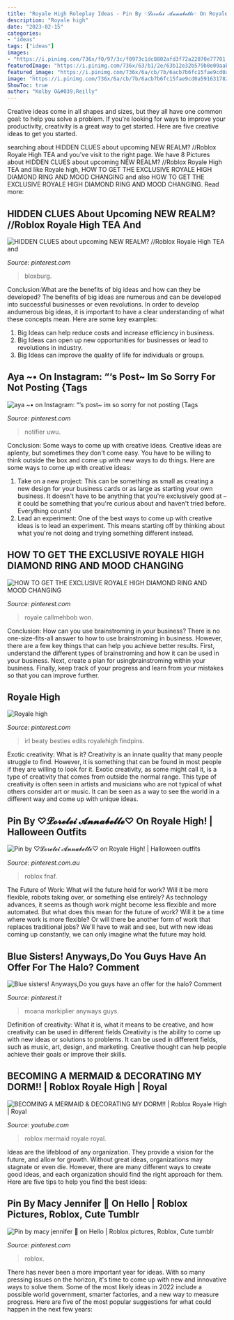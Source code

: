 ```yaml
---
title: "Royale High Roleplay Ideas - Pin By ♡︎𝓛𝓸𝓻𝓮𝓵𝓮𝓲 𝓐𝓷𝓷𝓪𝓫𝓮𝓵𝓵𝓮♡︎ On Royale High!"
description: "Royale high"
date: "2023-02-15"
categories:
- "ideas"
tags: ["ideas"]
images:
- "https://i.pinimg.com/736x/f0/97/3c/f0973c1dc8802afd3f72a22070e77701.jpg"
featuredImage: "https://i.pinimg.com/736x/63/b1/2e/63b12e32b579b0e09aab563e4e7dd910.jpg"
featured_image: "https://i.pinimg.com/736x/6a/cb/7b/6acb7b6fc15fae9cd0a5916317821a5c.jpg"
image: "https://i.pinimg.com/736x/6a/cb/7b/6acb7b6fc15fae9cd0a5916317821a5c.jpg"
ShowToc: true
author: "Kolby O&#039;Reilly"
---
```



Creative ideas come in all shapes and sizes, but they all have one common goal: to help you solve a problem. If you're looking for ways to improve your productivity, creativity is a great way to get started. Here are five creative ideas to get you started.

	

		
searching about HIDDEN CLUES about upcoming NEW REALM? //Roblox Royale High TEA and you've visit to the right page. We have 8 Pictures about HIDDEN CLUES about upcoming NEW REALM? //Roblox Royale High TEA and like Royale high, HOW TO GET THE EXCLUSIVE ROYALE HIGH DIAMOND RING AND MOOD CHANGING and also HOW TO GET THE EXCLUSIVE ROYALE HIGH DIAMOND RING AND MOOD CHANGING. Read more:
		
    
## HIDDEN CLUES About Upcoming NEW REALM? //Roblox Royale High TEA And

<img loading=lazy src="https://i.pinimg.com/736x/6a/cb/7b/6acb7b6fc15fae9cd0a5916317821a5c.jpg" onerror="this.onerror=null;this.src='https://tse4.mm.bing.net/th?id=OIP.HsEqZsP-d_sR3BE8g90kmgHaEK&amp;pid=15.1';" alt="HIDDEN CLUES about upcoming NEW REALM? //Roblox Royale High TEA and">

_Source: pinterest.com_

>bloxburg. 

	

Conclusion:What are the benefits of big ideas and how can they be developed?
The benefits of big ideas are numerous and can be developed into successful businesses or even revolutions. In order to develop andumerous big ideas, it is important to have a clear understanding of what these concepts mean. Here are some key examples: 
1. Big Ideas can help reduce costs and increase efficiency in business. 
2. Big Ideas can open up new opportunities for businesses or lead to revolutions in industry. 
3. Big Ideas can improve the quality of life for individuals or groups.

    
## Aya ~• On Instagram: “‘s Post~ Im So Sorry For Not Posting {Tags

<img loading=lazy src="https://i.pinimg.com/736x/a9/dc/7b/a9dc7ba547276ebbcda5c4d2c80bf312.jpg" onerror="this.onerror=null;this.src='https://tse3.mm.bing.net/th?id=OIP.kw3duu97v-JBSFSoxQfF8gHaGy&amp;pid=15.1';" alt="aya ~• on Instagram: “‘s post~ im so sorry for not posting {Tags">

_Source: pinterest.com_

>notifier uwu. 

	

Conclusion: Some ways to come up with creative ideas.
Creative ideas are aplenty, but sometimes they don't come easy. You have to be willing to think outside the box and come up with new ways to do things. Here are some ways to come up with creative ideas: 
1. Take on a new project: This can be something as small as creating a new design for your business cards or as large as starting your own business. It doesn't have to be anything that you're exclusively good at – it could be something that you're curious about and haven't tried before. Everything counts! 
2. Lead an experiment: One of the best ways to come up with creative ideas is to lead an experiment. This means starting off by thinking about what you're not doing and trying something different instead.

    
## HOW TO GET THE EXCLUSIVE ROYALE HIGH DIAMOND RING AND MOOD CHANGING

<img loading=lazy src="https://i.pinimg.com/736x/f0/97/3c/f0973c1dc8802afd3f72a22070e77701.jpg" onerror="this.onerror=null;this.src='https://tse2.mm.bing.net/th?id=OIP.J7uTRFApvQwA9WRf1ypurQHaEK&amp;pid=15.1';" alt="HOW TO GET THE EXCLUSIVE ROYALE HIGH DIAMOND RING AND MOOD CHANGING">

_Source: pinterest.com_

>royale callmehbob won. 

	

Conclusion: How can you use brainstroming in your business?
There is no one-size-fits-all answer to how to use brainstroming in business. However, there are a few key things that can help you achieve better results. First, understand the different types of brainstroming and how it can be used in your business. Next, create a plan for usingbrainstroming within your business. Finally, keep track of your progress and learn from your mistakes so that you can improve further.

    
## Royale High

<img loading=lazy src="https://i.pinimg.com/736x/9b/cf/3f/9bcf3f5c5986020896a0294651409537.jpg" onerror="this.onerror=null;this.src='https://tse1.mm.bing.net/th?id=OIP.8McIhe0Zq0LyYngy1B2dxwHaIT&amp;pid=15.1';" alt="Royale high">

_Source: pinterest.com_

>irl beaty besties edits royalehigh findpins. 

	

Exotic creativity: What is it?
Creativity is an innate quality that many people struggle to find. However, it is something that can be found in most people if they are willing to look for it. Exotic creativity, as some might call it, is a type of creativity that comes from outside the normal range. This type of creativity is often seen in artists and musicians who are not typical of what others consider art or music. It can be seen as a way to see the world in a different way and come up with unique ideas.

    
## Pin By ♡︎𝓛𝓸𝓻𝓮𝓵𝓮𝓲 𝓐𝓷𝓷𝓪𝓫𝓮𝓵𝓵𝓮♡︎ On Royale High! | Halloween Outfits

<img loading=lazy src="https://i.pinimg.com/736x/14/f5/33/14f533be398069cc59ccbe3c7f88a88f.jpg" onerror="this.onerror=null;this.src='https://tse1.mm.bing.net/th?id=OIP.RLRSCLKOFin7CaKBuKoWMwHaGf&amp;pid=15.1';" alt="Pin by ♡︎𝓛𝓸𝓻𝓮𝓵𝓮𝓲 𝓐𝓷𝓷𝓪𝓫𝓮𝓵𝓵𝓮♡︎ on Royale High! | Halloween outfits">

_Source: pinterest.com.au_

>roblox fnaf. 

	

The Future of Work: What will the future hold for work? Will it be more flexible, robots taking over, or something else entirely?
As technology advances, it seems as though work might become less flexible and more automated. But what does this mean for the future of work? Will it be a time where work is more flexible? Or will there be another form of work that replaces traditional jobs? We'll have to wait and see, but with new ideas coming up constantly, we can only imagine what the future may hold.

    
## Blue Sisters! Anyways,Do You Guys Have An Offer For The Halo? Comment

<img loading=lazy src="https://i.pinimg.com/736x/17/d1/99/17d199426a322e658d286c4c2cb9e587.jpg" onerror="this.onerror=null;this.src='https://tse1.mm.bing.net/th?id=OIP.r9SNVkRy8wiavT-x395crgHaHa&amp;pid=15.1';" alt="Blue sisters! Anyways,Do you guys have an offer for the halo? Comment">

_Source: pinterest.it_

>moana markiplier anyways guys. 

	

Definition of creativity: What it is, what it means to be creative, and how creativity can be used in different fields
Creativity is the ability to come up with new ideas or solutions to problems. It can be used in different fields, such as music, art, design, and marketing. Creative thought can help people achieve their goals or improve their skills.

    
## BECOMING A MERMAID &amp; DECORATING MY DORM!! | Roblox Royale High | Royal

<img loading=lazy src="https://i.ytimg.com/vi/mDozSAhDzGU/maxresdefault.jpg" onerror="this.onerror=null;this.src='https://tse4.mm.bing.net/th?id=OIP.2qygJq-dU5qgZUbK1FLEAQHaEK&amp;pid=15.1';" alt="BECOMING A MERMAID &amp; DECORATING MY DORM!! | Roblox Royale High | Royal">

_Source: youtube.com_

>roblox mermaid royale royal. 

	

Ideas are the lifeblood of any organization. They provide a vision for the future, and allow for growth. Without great ideas, organizations may stagnate or even die. However, there are many different ways to create good ideas, and each organization should find the right approach for them. Here are five tips to help you find the best ideas:

    
## Pin By Macy Jennifer 🔫 On Hello | Roblox Pictures, Roblox, Cute Tumblr

<img loading=lazy src="https://i.pinimg.com/736x/63/b1/2e/63b12e32b579b0e09aab563e4e7dd910.jpg" onerror="this.onerror=null;this.src='https://tse1.mm.bing.net/th?id=OIP.C5UGQKqE_8OzOxrX8jgXugHaHH&amp;pid=15.1';" alt="Pin by macy jennifer 🔫 on Hello | Roblox pictures, Roblox, Cute tumblr">

_Source: pinterest.com_

>roblox. 

	

There has never been a more important year for ideas. With so many pressing issues on the horizon, it's time to come up with new and innovative ways to solve them. Some of the most likely ideas in 2022 include a possible world government, smarter factories, and a new way to measure progress. Here are five of the most popular suggestions for what could happen in the next few years:

